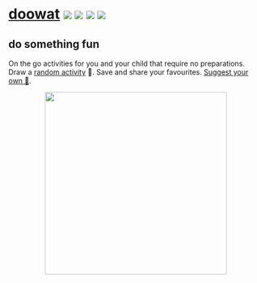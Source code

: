# [doowat](https://doowat.net) [![](https://circleci.com/gh/omrilotan/doowat.svg?style=svg)](https://circleci.com/gh/omrilotan/doowat) ![](https://img.shields.io/circleci/build/github/omrilotan/doowat/gh-pages?label=gh-pages&logo=github&style=flat-square) ![](https://img.shields.io/github/commit-activity/w/omrilotan/doowat?style=flat-square) ![](https://img.shields.io/uptimerobot/ratio/7/m783966646-c77ee5ccd11a66fe751807af?style=flat-square)
## do something fun

On the go activities for you and your child that require no preparations. Draw a [random activity](https://doowat.net/en/) 🤪. Save and share your favourites. [Suggest your own 🤩](https://github.com/omrilotan/doowat/issues/new/choose).

<p align="center">
  <a href="https://doowat.net/en/"><img src="https://user-images.githubusercontent.com/516342/70142712-8cbe0d80-16a2-11ea-8b8a-a7bacd279944.png" width=360></a>
</p>
